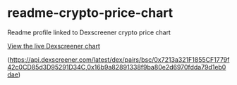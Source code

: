 # readme-crypto-price-chart
Readme profile linked to Dexscreener crypto price chart

[View the live Dexscreener chart](https://your-username.github.io/your-repository/)

(https://api.dexscreener.com/latest/dex/pairs/bsc/0x7213a321F1855CF1779f42c0CD85d3D95291D34C,0x16b9a82891338f9ba80e2d6970fdda79d1eb0dae)

[](https://api.dexscreener.com/latest/dex/pairs/bsc/0x7213a321F1855CF1779f42c0CD85d3D95291D34C,0x16b9a82891338f9ba80e2d6970fdda79d1eb0dae)
